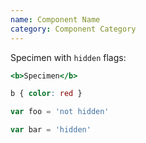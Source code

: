 ```yaml
---
name: Component Name
category: Component Category
---
```


Specimen with `hidden` flags:

```specimen.html
<b>Specimen</b>
```

```specimen.css hidden
b { color: red }
```

```specimen.js nothidden
var foo = 'not hidden'
```

```specimen.js ignored hidden ignored
var bar = 'hidden'
```